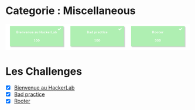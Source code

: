 # Categorie : Miscellaneous
![](chalmisc.png)

# Les Challenges
- [x] [Bienvenue au HackerLab](BienvenuAuHackerLab)
- [x] [Bad practice](BadPractice)
- [x] [Rooter](Rooter)
